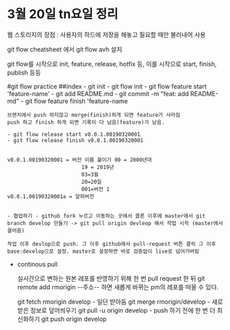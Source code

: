 # 3월 20일 tn요일 정리

웹 스토리지의 장점 : 사용자의 하드에 저장을 해놓고 필요할 때만 불러내어 사용


git flow cheatsheet 에서 git flow avh 설치

git flow를 시작으로 init, feature, release, hotfix 등, 이를 시작으로 start, finish, publish 등등



#git flow practice
##index
    - git init
    - git flow init
    - git flow feature start 'feature-name'
    - git add README.md
    - git commit -m "feat: add README-md"
    - git flow feature finish 'feature-name

    브랜치에서 push 하지않고 merge(finish)하게 되면 feature가 사라짐
    push 하고 finish 하게 되면 기록이 다 남음(feature)가 남음.

    - git flow release start v0.0.1.00190320001
    - git flow release finish v0.0.1.00190320001


    v0.0.1.00190320001 = 버전 이름 붙이기 00 = 2000년대 
                            19 = 2019년 
                            03=3월 
                            20=20일 
                            001=버전 1
    v0.0.1.00190320001a = 알파버전


    - 협업하기 - github fork 누르고 이동하는 곳에서 클론 이후에 master에서 git branch develop 만들기 -> git pull origin devleop 해서 작업 시작 (master에서 끌어옴)

    작업 이후 devlop으로 push. 그 이후 github에서 pull-request 버튼 클릭 그 이후 base:develop으로 설정. master로 설정하면 바로 검증없이 live로 넘어가버림

- continous pull

    실시간으로 변하는 원본 레포를 반영하기 위해 한 번 pull request 한 뒤 git remote add rmorigin --주소-- 하면 새롭게 바뀌는 pm의 레포를 떠올 수 있다.

    git fetch rmorigin develop - 일단 받아둠
    git merge rmorigin/develop - 새로 받은 정보로 덮어씌우기
    git pull -u origin develop - push 하기 전에 한 번 더 최신화하기
    git push origin develop